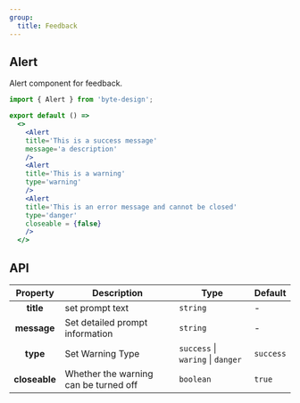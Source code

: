 ```yaml
---
group:
  title: Feedback
---
```


## Alert

Alert component for feedback.

```jsx
import { Alert } from 'byte-design';

export default () => 
  <>
    <Alert 
    title='This is a success message'
    message='a description'
    />
    <Alert 
    title='This is a warning'
    type='warning'
    />
    <Alert 
    title='This is an error message and cannot be closed'
    type='danger'
    closeable = {false}
    />
  </>
```

## API
|   Property   | Description         | Type                               | Default    |
| :----------: | ------------------ | ----------------------------------- | --------- |
| **title**  | set prompt text       | `string`                               | -        |
| **message**   | Set detailed prompt information       | `string`                          | -         |
| **type** | Set Warning Type | `success` \| `waring` \| `danger`             | `success`    |
|   **closeable**   | Whether the warning can be turned off  | `boolean`                            | `true`         |




